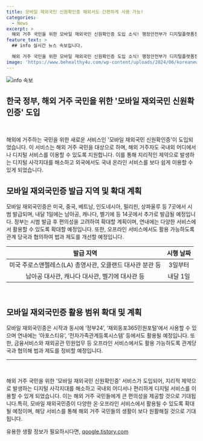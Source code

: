 ```yaml
---
title: 모바일 재외국민 신원확인증 해외서도 간편하게 사용 가능!
categories:
  - News
excerpt: >
  해외 거주 국민을 위한 모바일 재외국민 신원확인증 도입 소식! 행정안전부가 디지털플랫폼정부위원회와 협업하여 해외 거주 국민을 대상으로 이를 시작하며, 모바일 운전면허증, 보훈증, 주민등록증에 이어 새로운 모바일 신분증 생태계를 구축하고 있다. 모바일 재외국민증은 해외 주요 대사관에서 시범 발급되며, 정부는 향후 모든 재외공관으로 확대할 계획이다. 또한, 이를 통해 금융서비스와 오프라인 서비스에서도 활용 가능하도록 법·제도를 정비할 예정이다. (문의: 행정안전부 디지털정부혁신실 0442052757)
feature_text: >
  ## info 실시간 뉴스 속보입니다.

  해외 거주 국민을 위한 모바일 재외국민 신원확인증 도입 소식! 행정안전부가 디지털플랫폼정부위원회와 협업하여 해외 거주 국민을 대상으로 이를 시작하며, 모바일 운전면허증, 보훈증, 주민등록증에 이어 새로운 모바일 신분증 생태계를 구축하고 있다. 모바일 재외국민증은 해외 주요 대사관에서 시범 발급되며, 정부는 향후 모든 재외공관으로 확대할 계획이다. 또한, 이를 통해 금융서비스와 오프라인 서비스에서도 활용 가능하도록 법·제도를 정비할 예정이다. (문의: 행정안전부 디지털정부혁신실 0442052757)
image: 'https://www.behealthy4u.com/wp-content/uploads/2024/06/koreanews.jpg'
---
```


<p><img src="https://www.behealthy4u.com/wp-content/uploads/2024/06/koreanews.jpg" alt="info 속보" /></p>

<h2 data-ke-size="size26">한국 정부, 해외 거주 국민을 위한 '모바일 재외국민 신원확인증' 도입</h2>

<p data-ke-size="size16">&nbsp;</p>

<p>해외에 거주하는 국민을 위한 새로운 서비스인 '모바일 재외국민 신원확인증'이 도입되었습니다. 이 서비스는 해외 거주 국민을 대상으로 하며, 해외 거주자도 국내외 어디에서나 디지털 서비스를 이용할 수 있도록 지원합니다. 이를 통해 지리적인 제약으로 발생하는 디지털 사각지대를 해소하고 외국에서도 국내 온라인 서비스를 보다 쉽게 이용할 수 있게 되었습니다.</p></p>

<h2 data-ke-size="size26">모바일 재외국민증 발급 지역 및 확대 계획</h2>

<p data-ke-size="size16">모바일 재외국민증은 미국, 중국, 베트남, 인도네시아, 필리핀, 상파울루 등 7곳에서 시범 발급되며, 내달 1일에는 남아공, 캐나다, 벨기에 등 14곳에서 추가로 발급될 예정입니다. 정부는 시범 발급 후 편의성을 고려하여 확대할 계획이며, 연내에는 다양한 서비스에서 활용할 수 있도록 확대할 예정입니다. 또한, 오프라인 서비스에서도 활용 가능하도록 관계 당국과 협의하여 법과 제도를 개선할 예정입니다.</p>

<table>
    <thead>
        <tr>
            <th style="text-align: center;">발급 지역</th>
            <th style="text-align: center;">시행 날짜</th>
        </tr>
    </thead>
    <tbody>
        <tr>
            <td style="text-align: center;">미국 주로스앤젤레스(LA) 총영사관, 오클랜드 대사관 분관 등</td>
            <td style="text-align: center;">3일부터</td>
        </tr>
        <tr>
            <td style="text-align: center;">남아공 대사관, 캐나다 대사관, 벨기에 대사관 등</td>
            <td style="text-align: center;">내달 1일</td>
        </tr>
    </tbody>
</table>

<p data-ke-size="size16">&nbsp;</p>

<h2 data-ke-size="size26">모바일 재외국민증 활용 범위 확대 및 계획</h2>

<p data-ke-size="size16">모바일 재외국민증은 시작과 동시에 ‘정부24’, ‘재외동포365민원포털’에서 사용할 수 있으며 연내에는 ‘아포스티유’, ‘전자가족관계등록시스템’ 등에서도 활용될 예정입니다. 또한, 금융서비스와 재외공관 민원업무 등 오프라인 서비스에서도 활용 가능하도록 관계당국과 협의해 법과 제도를 정비할 예정입니다.</p>

<hr>

<p data-ke-size="size16">&nbsp;</p>

<p>해외 거주 국민을 위한 '모바일 재외국민 신원확인증' 서비스가 도입되어, 지리적 제약으로 발생하는 디지털 사각지대를 해소하고 국내외 어디서나 편리하게 디지털 서비스를 이용할 수 있게 되었습니다. 이는 해외 거주 국민들에게 큰 편의성을 제공할 것으로 기대됩니다.특히, 모바일 재외국민증이 다양한 온·오프라인 서비스에서 활용될 수 있도록 확대될 예정이며, 해당 서비스를 통해 해외 거주 국민들의 생활이 보다 원활해질 것으로 기대됩니다.</p></p>
유용한 생활 정보가 필요하시다면, <a href="https://qoogle.tistory.com" rel="dofollow">qoogle.tistory.com</a>


